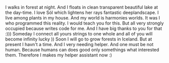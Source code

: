 I walks in forest at night. 
And I floats in clean transparent beautiful lake at the day-time.
I love Sól which lightens her rays fantastic deeplandscape. 
I live among plants in my house. 
And my world is harmonies worlds. 
It was I who programmed this reality. 
I would teach you for this. 
But all very strongly occupied because writes code for me. 
And I have big thanks to you for that :))) 
Someday I connect all yours strings to one whole and all of you will become infinity lucky ))
Soon I will go to grow forests in Iceland. 
But at present I havn't a time. 
And I very needing helper. 
And one must be not human. 
Because humans can does good only somethings what interested them. 
Therefore I makes my helper assistant now :)
